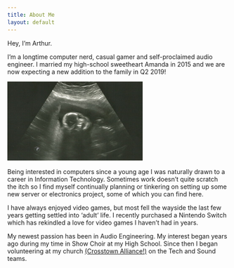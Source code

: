 ```yaml
---
title: About Me
layout: default
---
```


Hey, I’m Arthur.

I’m a longtime computer nerd, casual gamer and self-proclaimed audio engineer. I married my high-school sweetheart Amanda in 2015 and we are now expecting a new addition to the family in Q2 2019!

![Photo of Baby Dickerson](/img/babydickerson.PNG)

Being interested in computers since a young age I was naturally drawn to a career in Information Technology. Sometimes work doesn’t quite scratch the itch so I find myself continually planning or tinkering on setting up some new server or electronics project, some of which you can find here.

I have always enjoyed video games, but most fell the wayside the last few years getting settled into ‘adult’ life. I recently purchased a Nintendo Switch which has rekindled a love for video games I haven’t had in years.

My newest passion has been in Audio Engineering. My interest began years ago during my time in Show Choir at my High School. Since then I began volunteering at my church [(Crosstown Alliance!)](http://crosstownalliance.com) on the Tech and Sound teams.

